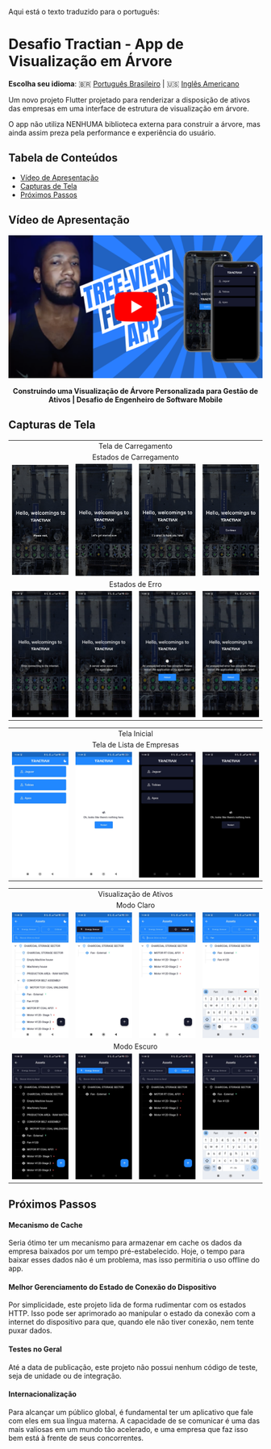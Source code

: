 Aqui está o texto traduzido para o português:

# Desafio Tractian - App de Visualização em Árvore

**Escolha seu idioma**: 🇧🇷 <a href="https://github.com/AndreDrummer/tree-view/blob/main/PTREADME.md">Português Brasileiro</a> | 🇺🇸 <a href="https://github.com/AndreDrummer/tree-view/blob/main/README.md">Inglês Americano</a>

Um novo projeto Flutter projetado para renderizar a disposição de ativos das empresas em uma interface de estrutura de visualização em árvore.

O app não utiliza NENHUMA biblioteca externa para construir a árvore, mas ainda assim preza pela performance e experiência do usuário.

## Tabela de Conteúdos

- [Vídeo de Apresentação](#vídeo-de-apresentação)
- [Capturas de Tela](#capturas-de-tela)
- [Próximos Passos](#próximos-passos)


## Vídeo de Apresentação

<div align="center">
  <a href="https://www.youtube.com/watch?v=0psuA54bVgQ" target="_blank">
    <img src="screenshots/youtube-thumbnail.png" alt="Assista ao vídeo" width="560"/>
  </a>
  <p><strong>Construindo uma Visualização de Árvore Personalizada para Gestão de Ativos | Desafio de Engenheiro de Software Mobile</strong></p>
</div>

## Capturas de Tela

<table>
  <tr>
    <td align="center" colspan="4">Tela de Carregamento</td>
  </tr>
  <tr>
    <td align="center" colspan="4">Estados de Carregamento</td>
  </tr>
  <tr>
    <td><img src="screenshots/splash-wait.png" alt="Tela de Carregamento" width="200"/></td>
    <td><img src="screenshots/splash-lets-get-started.png" alt="Tela de Carregamento" width="200"/></td>
    <td><img src="screenshots/splash-is-great.png" alt="Tela de Carregamento" width="200"/></td>
    <td><img src="screenshots/splash-continue.png" alt="Tela de Carregamento" width="200"/></td>
  </tr>
  <tr>
    <td align="center" colspan="4">Estados de Erro</td>
  </tr>
  <tr>    
    <td align="center"><img src="screenshots/connection-error.jpeg" alt="Erro de Conexão" width="200"/></td>
    <td align="center"><img src="screenshots/server-error.jpeg" alt="Erro de Servidor" width="200"/></td>
    <td align="center"><img src="screenshots/unexpected-error.jpeg" alt="Erro Inesperado" width="200"/></td>           
    <td align="center"><img src="screenshots/unexpected-error.jpeg" alt="Erro Inesperado" width="200"/></td>           
  </tr>
</table>

<table>
  <tr>
    <td align="center" colspan="4">Tela Inicial</td>
  </tr>
  <tr>
    <td align="center" colspan="4">Tela de Lista de Empresas</td>
  </tr>
  <tr>
    <td><img src="screenshots/home-light.jpeg" alt="Tela Inicial" width="200"/></td>
    <td><img src="screenshots/error-home-light.jpeg" alt="Erro na Tela Inicial" width="200"/></td>
    <td><img src="screenshots/home-dark.jpeg" alt="Tela Inicial - Modo Escuro" width="200"/></td>
    <td><img src="screenshots/error-home-dark.jpeg" alt="Erro na Tela Inicial - Modo Escuro" width="200"/></td>  
  </tr> 
</table>

<table>
  <tr>
    <td align="center" colspan="4">Visualização de Ativos</td>
  </tr>
  <tr>
    <td align="center" colspan="4">Modo Claro</td>
  </tr>
  <tr>
    <td><img src="screenshots/no-filter-light.jpeg" alt="Sem Filtro - Modo Claro" width="200"/></td>
    <td><img src="screenshots/energy-filter-light.jpeg" alt="Filtro de Energia - Modo Claro" width="200"/></td>
    <td><img src="screenshots/critical-filter-light.jpeg" alt="Filtro Crítico - Modo Claro" width="200"/></td>
    <td><img src="screenshots/text-filter-light.jpeg" alt="Filtro de Texto - Modo Claro" width="200"/></td>  
  </tr> 
  <tr>
    <td align="center" colspan="4">Modo Escuro</td>
  </tr>
  <tr>
    <td><img src="screenshots/no-filter-dark.jpeg" alt="Sem Filtro - Modo Escuro" width="200"/></td>
    <td><img src="screenshots/energy-filter-dark.jpeg" alt="Filtro de Energia - Modo Escuro" width="200"/></td>
    <td><img src="screenshots/critical-filter-dark.jpeg" alt="Filtro Crítico - Modo Escuro" width="200"/></td>
    <td><img src="screenshots/text-filter-dark.jpeg" alt="Filtro de Texto - Modo Escuro" width="200"/></td>  
  </tr> 
</table>

## Próximos Passos

#### Mecanismo de Cache

Seria ótimo ter um mecanismo para armazenar em cache os dados da empresa baixados por um tempo pré-estabelecido. Hoje, o tempo para baixar esses dados não é um problema, mas isso permitiria o uso offline do app.

#### Melhor Gerenciamento do Estado de Conexão do Dispositivo

Por simplicidade, este projeto lida de forma rudimentar com os estados HTTP. Isso pode ser aprimorado ao manipular o estado da conexão com a internet do dispositivo para que, quando ele não tiver conexão, nem tente puxar dados.

#### Testes no Geral

Até a data de publicação, este projeto não possui nenhum código de teste, seja de unidade ou de integração.

#### Internacionalização

Para alcançar um público global, é fundamental ter um aplicativo que fale com eles em sua língua materna. A capacidade de se comunicar é uma das mais valiosas em um mundo tão acelerado, e uma empresa que faz isso bem está à frente de seus concorrentes.